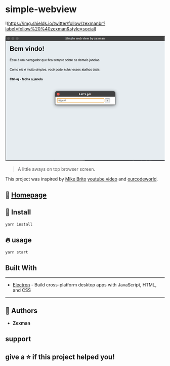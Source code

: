 # simple-webview

!(https://img.shields.io/twitter/follow/zexmanbr?label=follow%20%40zexman&style=social)

![project image](sample.png)

> A little aways on top browser screen.

This project was inspired by [Mike Brito](https://github.com/maykbrito) [youtube video](https://www.youtube.com/watch?v=zy-B9d2ZVrw) and [ourcodeworld](https://ourcodeworld.com/articles/read/536/how-to-send-information-from-one-window-to-another-in-electron-framework).

## :house_with_garden: [Homepage](https://github.com/zexmandev/simple-webview#readme)

## :construction: Install

```terminal
yarn install
```

## :fire: usage

```terminal
yarn start
```

## Built With

---

- [Electron](https://www.electronjs.org/) - Build cross-platform desktop apps with JavaScript, HTML, and CSS

---

## :bust_in_silhouette: Authors

- **Zexman**

## support

## give a :star: if this project helped you!
